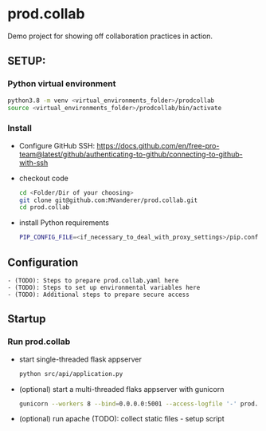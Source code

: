 # prod.collab
Demo project for showing off collaboration practices in action.

## SETUP: 

### Python virtual environment
```bash
python3.8 -m venv <virtual_environments_folder>/prodcollab
source <virtual_environments_folder>/prodcollab/bin/activate
```

### Install
 - Configure GitHub SSH:
    https://docs.github.com/en/free-pro-team@latest/github/authenticating-to-github/connecting-to-github-with-ssh

 - checkout code
    ```bash
    cd <Folder/Dir of your choosing>
    git clone git@github.com:MVanderer/prod.collab.git
    cd prod.collab
    ```

 - install Python requirements
    ```bash
    PIP_CONFIG_FILE=<if_necessary_to_deal_with_proxy_settings>/pip.conf pip install -r requirements.txt
    ```

## Configuration
    - (TODO): Steps to prepare prod.collab.yaml here
    - (TODO): Steps to set up environmental variables here
    - (TODO): Additional steps to prepare secure access

## Startup

### Run prod.collab
 - start single-threaded flask appserver
    ```bash
    python src/api/application.py
    ```

 - (optional) start a multi-threaded flaks appserver with gunicorn
    ```bash
    gunicorn --workers 8 --bind=0.0.0.0:5001 --access-logfile '-' prod.collab.application:app
    ```

 - (optional) run apache
    (TODO): collect static files - setup script
    ```bash
    
